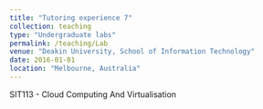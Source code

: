 ```yaml
---
title: "Tutoring experience 7"
collection: teaching
type: "Undergraduate labs"
permalink: /teaching/Lab
venue: "Deakin University, School of Information Technology"
date: 2016-01-01
location: "Melbourne, Australia"
---
```


SIT113 - Cloud Computing And Virtualisation